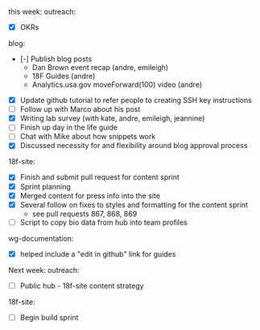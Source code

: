 this week:
outreach:
- [x] OKRs

blog:
- [-] Publish blog posts
    - Dan Brown event recap (andre, emileigh)
    - 18F Guides (andre)
    - Analytics.usa.gov moveForward(100) video (andre)
- [x] Update github tutorial to refer people to creating SSH key
  instructions
- [ ] Follow up with Marco about his post
- [x] Writing lab survey (with kate, andre, emileigh, jeannine)
- [ ] Finish up day in the life guide
- [ ] Chat with Mike about how snippets work
- [x] Discussed necessity for and flexibility around blog approval process

18f-site:
- [x] Finish and submit pull request for content sprint
- [x] Sprint planning
- [x] Merged content for press info into the site
- [x] Several follow on fixes to styles and formatting for the content sprint
  - see pull requests 867, 868, 869
- [ ] Script to copy bio data from hub into team profiles

wg-documentation:
- [x] helped include a "edit in github" link for guides

Next week:
outreach:
- [ ] Public hub - 18f-site content strategy

18f-site:
- [ ] Begin build sprint

